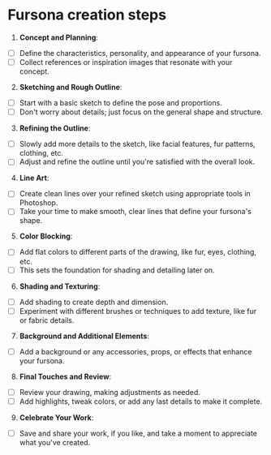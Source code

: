 # Fursona creation steps

1. **Concept and Planning**:

* [ ] Define the characteristics, personality, and appearance of your fursona.
* [ ] Collect references or inspiration images that resonate with your concept.

2. **Sketching and Rough Outline**:

* [ ] Start with a basic sketch to define the pose and proportions.
* [ ] Don't worry about details; just focus on the general shape and structure.

3. **Refining the Outline**:

* [ ] Slowly add more details to the sketch, like facial features, fur patterns, clothing, etc.
* [ ] Adjust and refine the outline until you're satisfied with the overall look.

4. **Line Art**:

* [ ] Create clean lines over your refined sketch using appropriate tools in Photoshop.
* [ ] Take your time to make smooth, clear lines that define your fursona's shape.

5. **Color Blocking**:

* [ ] Add flat colors to different parts of the drawing, like fur, eyes, clothing, etc.
* [ ] This sets the foundation for shading and detailing later on.

6. **Shading and Texturing**:

* [ ] Add shading to create depth and dimension.
* [ ] Experiment with different brushes or techniques to add texture, like fur or fabric details.

7. **Background and Additional Elements**:

* [ ] Add a background or any accessories, props, or effects that enhance your fursona.

8. **Final Touches and Review**:

* [ ] Review your drawing, making adjustments as needed.
* [ ] Add highlights, tweak colors, or add any last details to make it complete.

9. **Celebrate Your Work**:

* [ ] Save and share your work, if you like, and take a moment to appreciate what you've created.
